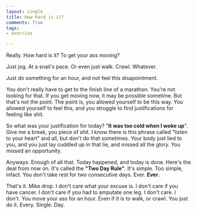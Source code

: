 ```yaml
---
layout: single
title: How hard is it?
comments: True
tags:
- exercise

---
```


Really. How hard is it? To get your ass moving? 

Just jog. At a snail's pace. Or even just walk. Crawl. Whatever. 

Just do something for an hour, and not feel this disapointment.


You don't really have to get to the finish line of a marathon. 
You're not looking for that. If you get moving now, it may be possible sometime. 
But that's not the point. The point is, you allowed yourself to be this way.
You allowed yourself to feel this, and you struggle to find justifications for 
feeling like shit. 

So what was your justification for today? "__It was too cold when I woke up__".
Give me a break, you piece of shit. I know there is this phrase called
"listen to your heart" and all, but don't do that sometimes. Your body just lied to you,
and you just lay cuddled up in that lie, and missed all the glory. You missed an
opportunity. 


Anyways. Enough of all that. Today happened, and today is done. Here's the deal from now on.
It's called the **"Two Day Rule"**. It's simple. Too simple, infact.
You don't take rest for two consecutive days. Ever. **Ever**. 

That's it. Mike drop. I don't care what your excuse is. I don't care if you have cancer.
I don't care if you had to amputate one leg. I don't care. I don't. You move your ass for an hour.
Even if it is to walk, or crawl. You just do it. Every. Single. Day. 
